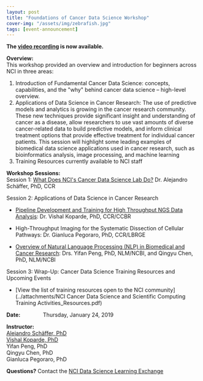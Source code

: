 ```yaml
---
layout: post
title: "Foundations of Cancer Data Science Workshop"
cover-img: "/assets/img/zebrafish.jpg"
tags: [event-announcement]
---
```


**The [video recording](https://cbiit.webex.com/cbiit/ldr.php?RCID=60480b27024359407b3ed5edbc3708de) is now available.**

**Overview:**  
This workshop provided an overview and introduction for beginners across NCI in three areas:
1. Introduction of Fundamental Cancer Data Science: concepts, capabilities, and the "why" behind cancer data science – high-level overview.
2. Applications of Data Science in Cancer Research: The use of predictive models and analytics is growing in the cancer research community. These new techniques provide significant insight and understanding of cancer as a disease, allow researchers to use vast amounts of diverse cancer-related data to build predictive models, and inform clinical treatment options that provide effective treatment for individual cancer patients. This session will highlight some leading examples of biomedical data science applications used in cancer research, such as bioinformatics analysis, image processing, and machine learning
3. Training Resources currently available to NCI staff

**Workshop Sessions:**  
Session 1: [What Does NCI's Cancer Data Science Lab Do?](../attachments/Foundations_Workshop_Part_I_Schaffer.pptx) Dr. Alejandro Schäffer, PhD, CCR  
  
Session 2: Applications of Data Science in Cancer Research  

- [Pipeline Development and Training for High Throughput NGS Data Analysis](../attachments/Foundations_of_CDS_presentation_Koparde.pptx): Dr. Vishal Koparde, PhD, CCR/CCBR

- High-Throughput Imaging for the Systematic Dissection of Cellular Pathways: Dr. Gianluca Pegoraro, PhD, CCR/LBRGE

- [Overview of Natural Language Processing (NLP) in Biomedical and Cancer Research](../attachments/Foundations_of_CDS_presentation_Peng_Chen.pdf): Drs. Yifan Peng, PhD, NLM/NCBI, and Qingyu Chen, PhD, NLM/NCBI

Session 3: Wrap-Up: Cancer Data Science Training Resources and Upcoming Events  

- [View the list of training resources open to the NCI community](../attachments/NCI Cancer Data Science and Scientific Computing Training Activities_Resources.pdf)


**Date:** &nbsp;&nbsp;&nbsp;&nbsp;&nbsp;&nbsp;&nbsp;&nbsp;&nbsp;&nbsp;&nbsp;&nbsp;&nbsp;&nbsp;Thursday, January 24, 2019   

**Instructor:**  
[Alejandro Schäffer, PhD](http://nciphub.org/groups/cancerdatascience/File:Foundations_Workshop_Part_I_Bio_Schaffer.docx)  
[Vishal Koparde, PhD](https://nciphub.org/groups/cancerdatascience/File:/uploads/Foundations_Workshop_Part_I_Bio_Koparde.docx)    
Yifan Peng, PhD  
Qingyu Chen, PhD  
Gianluca Pegoraro, PhD  

**Questions?** Contact the [NCI Data Science Learning Exchange](mailto:NCIDataScienceLearningExchange@mail.nih.gov)


